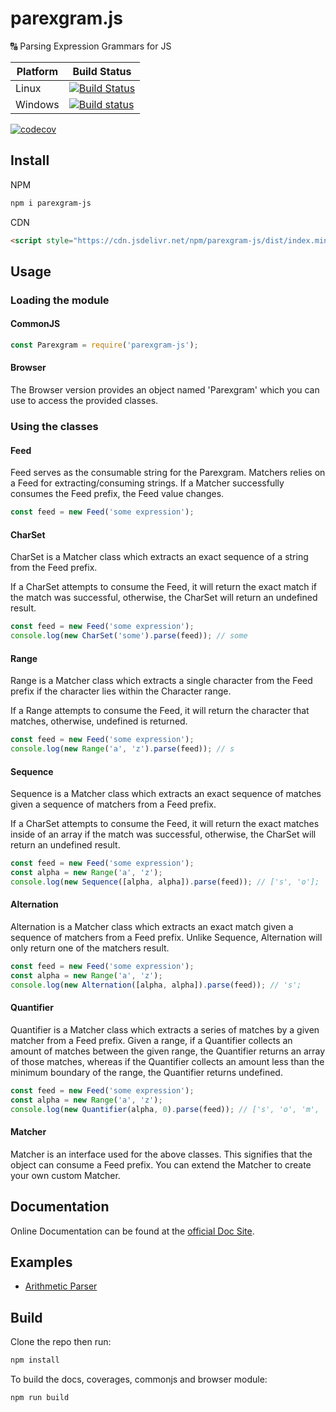 # parexgram.js

🔠 Parsing Expression Grammars for JS

| Platform | Build Status |
| --- | --- |
| Linux | [![Build Status](https://travis-ci.org/LXSMNSYC/parexgram.js.svg?branch=master)](https://travis-ci.org/LXSMNSYC/parexgram.js) |
| Windows | [![Build status](https://ci.appveyor.com/api/projects/status/2hs8vhxown8y8k8v?svg=true)](https://ci.appveyor.com/project/LXSMNSYC/parexgram-js) |


[![codecov](https://codecov.io/gh/LXSMNSYC/parexgram.js/branch/master/graph/badge.svg)](https://codecov.io/gh/LXSMNSYC/parexgram.js)

## Install

NPM

```bash
npm i parexgram-js
```

CDN

```html
<script style="https://cdn.jsdelivr.net/npm/parexgram-js/dist/index.min.js"></script>
```

## Usage

### Loading the module

#### CommonJS

```js
const Parexgram = require('parexgram-js');
```

#### Browser

The Browser version provides an object named 'Parexgram' which you can use to access the provided classes.

### Using the classes

#### Feed

Feed serves as the consumable string for the Parexgram. Matchers relies on a Feed for extracting/consuming strings. If a Matcher successfully consumes the Feed prefix, the Feed value changes.

```js
const feed = new Feed('some expression');
```

#### CharSet

CharSet is a Matcher class which extracts an exact sequence of a string from the Feed prefix.

If a CharSet attempts to consume the Feed, it will return the exact match if the match was successful, otherwise, the CharSet will return an undefined result.

```js
const feed = new Feed('some expression');
console.log(new CharSet('some').parse(feed)); // some
```

#### Range

Range is a Matcher class which extracts a single character from the Feed prefix if the character lies within the Character range.

If a Range attempts to consume the Feed, it will return the character that matches, otherwise, undefined is returned.

```js
const feed = new Feed('some expression');
console.log(new Range('a', 'z').parse(feed)); // s
```

#### Sequence

Sequence is a Matcher class which extracts an exact sequence of matches given a sequence of matchers from a Feed prefix.

If a CharSet attempts to consume the Feed, it will return the exact matches inside of an array if the match was successful, otherwise, the CharSet will return an undefined result.

```js
const feed = new Feed('some expression');
const alpha = new Range('a', 'z');
console.log(new Sequence([alpha, alpha]).parse(feed)); // ['s', 'o'];
```

#### Alternation

Alternation is a Matcher class which extracts an exact match given a sequence of matchers from a Feed prefix. Unlike Sequence, Alternation will only return one of the matchers result.

```js
const feed = new Feed('some expression');
const alpha = new Range('a', 'z');
console.log(new Alternation([alpha, alpha]).parse(feed)); // 's';
```

#### Quantifier

Quantifier is a Matcher class which extracts a series of matches by a given matcher from a Feed prefix. Given a range, if a Quantifier collects an amount of matches between the given range, the Quantifier returns an array of those matches, whereas if the Quantifier collects an amount less than the minimum boundary of the range, the Quantifier returns undefined.

```js
const feed = new Feed('some expression');
const alpha = new Range('a', 'z');
console.log(new Quantifier(alpha, 0).parse(feed)); // ['s', 'o', 'm', 'e']
```

#### Matcher

Matcher is an interface used for the above classes. This signifies that the object can consume a Feed prefix. You can extend the Matcher to create your own custom Matcher.

## Documentation

Online Documentation can be found  at the [official Doc Site](https://lxsmnsyc.github.io/parexgram.js/).

## Examples

* [Arithmetic Parser](https://github.com/LXSMNSYC/parexgram.js/tree/master/example/arithmetic)

## Build

Clone the repo then run:

```bash
npm install
```

To build the docs, coverages, commonjs and browser module:

```bash
npm run build
```

